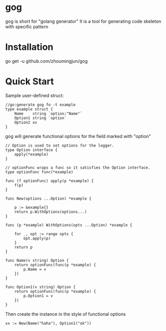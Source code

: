 # gog
gog is short for "golang generator"
It is a tool for generating code skeleton with specific pattern

# Installation

go get -u github.com/zhoumingjun/gog

# Quick Start
Sample user-defined struct:

```
//go:generate gog fo -t example
type example struct {
	Name    string `option:"Name"`
	Option1 string `option`
	Option2 xx
}
```

gog will generate functional options for the field marked with "option" 
```
// Option is used to set options for the logger.
type Option interface {
	apply(*example)
}

// optionFunc wraps a func so it satisfies the Option interface.
type optionFunc func(*example)

func (f optionFunc) apply(p *example) {
	f(p)
}

func New(options ...Option) *example {

	p := &example{}
	return p.WithOptions(options...)
}

func (p *example) WithOptions(opts ...Option) *example {

	for _, opt := range opts {
		opt.apply(p)
	}
	return p
}

func Name(v string) Option {
	return optionFunc(func(p *example) {
		p.Name = v
	})
}

func Option1(v string) Option {
	return optionFunc(func(p *example) {
		p.Option1 = v
	})
}
```

Then create the instance in the style of functional options
```
xx := New(Name("haha"), Option1("ok"))
```